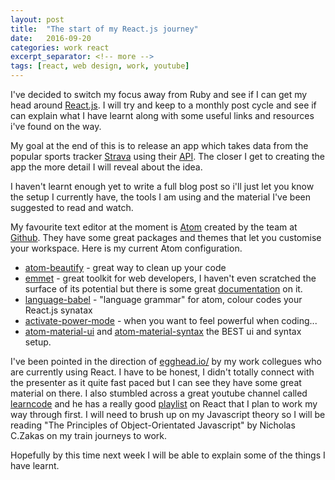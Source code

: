 ```yaml
---
layout: post
title:  "The start of my React.js journey"
date:   2016-09-20
categories: work react
excerpt_separator: <!-- more -->
tags: [react, web design, work, youtube]
---
```


I've decided to switch my focus away from Ruby and see if I can get my head around [React.js](https://facebook.github.io/react).  I will try and keep to a monthly post cycle and see if can explain what I have learnt along with some useful links and resources i've found on the way.  <!-- more -->

My goal at the end of this is to release an app which takes data from the popular sports tracker [Strava](http://www.strava.com "strava.com") using their [API](https://strava.github.io/api). The closer I get to creating the app the more detail I will reveal about the idea.

I haven't learnt enough yet to write a full blog post so i'll just let you know the setup I currently have, the tools I am using and the material I've been suggested to read and watch.

My favourite text editor at the moment is [Atom](https://atom.io) created by the team at [Github](https://github.com/). They have some great packages and themes that let you customise your workspace. Here is my current Atom configuration.

* [atom-beautify](https://atom.io/packages/atom-beautify) - great way to clean up your code
* [emmet](https://atom.io/packages/emmet) - great toolkit for web developers, I haven't even scratched the surface of its potential but there is some great [documentation](http://docs.emmet.io/) on it.
* [language-babel](https://atom.io/packages/language-babel) - "language grammar" for atom, colour codes your React.js synatax
* [activate-power-mode](https://atom.io/packages/activate-power-mode) - when you want to feel powerful when coding...
* [atom-material-ui](https://atom.io/themes/atom-material-ui) and [atom-material-syntax](https://atom.io/themes/atom-material-syntax) the BEST ui and syntax setup.

I've been pointed in the direction of [egghead.io/](https://egghead.io) by my work collegues who are currently using React. I have to be honest, I didn't totally connect with the presenter as it quite fast paced but I can see they have some great material on there. I also stumbled across a great youtube channel called [learncode](https://www.youtube.com/channel/UCVTlvUkGslCV_h-nSAId8Sw) and he has a really good [playlist](https://www.youtube.com/playlist?list=PLoYCgNOIyGABj2GQSlDRjgvXtqfDxKm5b) on React that I plan to work my way through first. I will need to brush up on my Javascript theory so I will be reading "The Principles of Object-Orientated Javascript" by Nicholas C.Zakas on my train journeys to work.

Hopefully by this time next week I will be able to explain some of the things I have learnt.
